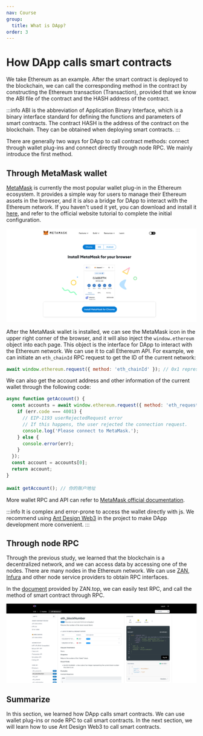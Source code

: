 ```yaml
---
nav: Course
group:
  title: What is DApp?
order: 3
---
```


# How DApp calls smart contracts

We take Ethereum as an example. After the smart contract is deployed to the blockchain, we can call the corresponding method in the contract by constructing the Ethereum transaction (Transaction), provided that we know the ABI file of the contract and the HASH address of the contract.

<!-- prettier-ignore -->
:::info
ABI is the abbreviation of Application Binary Interface, which is a binary interface standard for defining the functions and parameters of smart contracts. The contract HASH is the address of the contract on the blockchain. They can be obtained when deploying smart contracts.
:::

There are generally two ways for DApp to call contract methods: connect through wallet plug-ins and connect directly through node RPC. We mainly introduce the first method.

## Through MetaMask wallet

[MetaMask](https://metamask.io/) is currently the most popular wallet plug-in in the Ethereum ecosystem. It provides a simple way for users to manage their Ethereum assets in the browser, and it is also a bridge for DApp to interact with the Ethereum network. If you haven't used it yet, you can download and install it [here](https://metamask.io/download/), and refer to the official website tutorial to complete the initial configuration.

![metamask](./img/metamask.png)

After the MetaMask wallet is installed, we can see the MetaMask icon in the upper right corner of the browser, and it will also inject the `window.ethereum` object into each page. This object is the interface for DApp to interact with the Ethereum network. We can use it to call Ethereum API. For example, we can initiate an `eth_chainId` RPC request to get the ID of the current network:

```js
await window.ethereum.request({ method: 'eth_chainId' }); // 0x1 represents the Ethereum mainnet
```

We can also get the account address and other information of the current wallet through the following code:

```js
async function getAccount() {
  const accounts = await window.ethereum.request({ method: 'eth_requestAccounts' }).catch((err) => {
    if (err.code === 4001) {
      // EIP-1193 userRejectedRequest error
      // If this happens, the user rejected the connection request.
      console.log('Please connect to MetaMask.');
    } else {
      console.error(err);
    }
  });
  const account = accounts[0];
  return account;
}

await getAccount(); // 你的账户地址
```

More wallet RPC and API can refer to [MetaMask official documentation](https://docs.metamask.io/guide/rpc-api.html#other-rpc-methods).

<!-- prettier-ignore -->
:::info
It is complex and error-prone to access the wallet directly with js. We recommend using [Ant Design Web3](./dev-init.md) in the project to make DApp development more convenient.
:::

## Through node RPC

Through the previous study, we learned that the blockchain is a decentralized network, and we can access data by accessing one of the nodes. There are many nodes in the Ethereum network. We can use [ZAN](https://zan.top/), [Infura](https://infura.io/) and other node service providers to obtain RPC interfaces.

In the [document](https://docs.zan.top/reference/eth-accounts) provided by ZAN.top, we can easily test RPC, and call the method of smart contract through RPC.

![zan](./img/zan-api-doc.png)

## Summarize

In this section, we learned how DApp calls smart contracts. We can use wallet plug-ins or node RPC to call smart contracts. In the next section, we will learn how to use Ant Design Web3 to call smart contracts.
